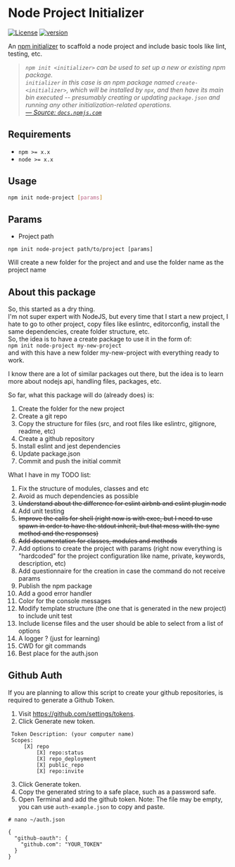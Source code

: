 # Node Project Initializer

[![License][license-image]][license-url] [![version][npm-image]][npm-url]

An [npm initializer][npm/init] to scaffold a node project and include basic tools like lint, testing, etc.

> _`npm init <initializer>` can be used to set up a new or existing npm package._  
> _`initializer` in this case is an npm package named `create-<initializer>`, which will be installed by `npx`, and then have its main bin executed -- presumably creating or updating `package.json` and running any other initialization-related operations._  
> _[&mdash; Source: `docs.npmjs.com`][npm/init]_

## Requirements

- `npm >= x.x`
- `node >= x.x`

## Usage

```bash
npm init node-project [params]
```

## Params

- Project path

`npm init node-project path/to/project [params]`

Will create a new folder for the project and and use the folder name as the project name

## About this package

So, this started as a dry thing.  
I'm not super expert with NodeJS, but every time that I start a new project, I hate to go to other project, copy files like eslintrc, editorconfig, install the same dependencies, create folder structure, etc.  
So, the idea is to have a create package to use it in the form of:  
`npm init node-project my-new-project`  
and with this have a new folder my-new-project with everything ready to work.  

I know there are a lot of similar packages out there, but the idea is to learn more about nodejs api, handling files, packages, etc.

So far, what this package will do (already does) is:
1. Create the folder for the new project
2. Create a git repo
3. Copy the structure for files (src, and root files like eslintrc, gitignore, readme, etc)
4. Create a github repository
5. Install eslint and jest dependencies
6. Update package.json
7. Commit and push the initial commit

What I have in my TODO list:
1. Fix the structure of modules, classes and etc
2. Avoid as much dependencies as possible
3. ~~Understand about the difference for eslint airbnb and eslint plugin node~~
4. Add unit testing
5. ~~Improve the calls for shell (right now is with exec, but I need to use spawn in order to have the stdout inherit, but that mess with the sync method and the responses)~~
6. ~~Add documentation for classes, modules and methods~~
7. Add options to create the project with params (right now everything is "hardcoded" for the project configuration like name, private, keywords, description, etc)
8. Add questionnaire for the creation in case the command do not receive params
9. Publish the npm package
10. Add a good error handler
11. Color for the console messages
12. Modify template structure (the one that is generated in the new project) to include unit test
13. Include license files and the user should be able to select from a list of options
14. A logger ? (just for learning)
15. CWD for git commands
16. Best place for the auth.json

## Github Auth

If you are planning to allow this script to create your github repositories, is required to generate a Github Token.

1. Visit https://github.com/settings/tokens.
2. Click Generate new token.
```
 Token Description: (your computer name)
 Scopes:
     [X] repo
         [X] repo:status
         [X] repo_deployment
         [X] public_repo
         [X] repo:invite
```
3. Click Generate token.
4. Copy the generated string to a safe place, such as a password safe.
5. Open Terminal and add the github token. Note: The file may be empty, you can use `auth-example.json` to copy and paste.

```
# nano ~/auth.json

{
  "github-oauth": {
    "github.com": "YOUR_TOKEN"
  }
}
```



[license-url]: LICENSE
[license-image]: https://img.shields.io/github/license/ahmadnassri/node-create.svg?style=for-the-badge&logo=circleci

[npm-url]: https://www.npmjs.com/package/@nmicht/create
[npm-image]: https://img.shields.io/npm/v/@nmicht/create.svg?style=for-the-badge&logo=npm

[npm/init]: https://docs.npmjs.com/cli/init#description
